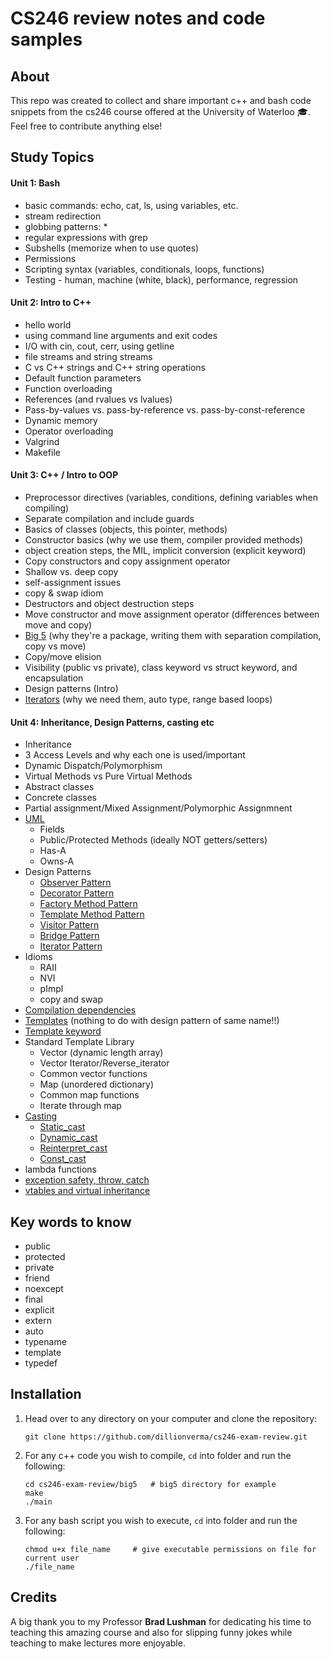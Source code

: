 # CS246 review notes and code samples

## About

This repo was created to collect and share important c++ and bash code snippets from the cs246 course offered at the University of Waterloo :mortar_board:. Feel free to contribute anything else!

## Study Topics

#### Unit 1: Bash

 * basic commands: echo, cat, ls, using variables, etc.
 * stream redirection
 * globbing patterns: *
 * regular expressions with grep
 * Subshells (memorize when to use quotes)
 * Permissions
 * Scripting syntax (variables, conditionals, loops, functions)
 * Testing - human, machine (white, black), performance, regression
 
#### Unit 2: Intro to C++

 * hello world
 * using command line arguments and exit codes
 * I/O with cin, cout, cerr, using getline
 * file streams and string streams
 * C vs C++ strings and C++ string operations
 * Default function parameters
 * Function overloading
 * References (and rvalues vs lvalues)
 * Pass-by-values vs. pass-by-reference vs. pass-by-const-reference
 * Dynamic memory
 * Operator overloading
 * Valgrind 
 * Makefile 

#### Unit 3: C++ / Intro to OOP

 * Preprocessor directives (variables, conditions, defining variables when compiling)
 * Separate compilation and include guards
 * Basics of classes (objects, this pointer, methods)
 * Constructor basics (why we use them, compiler provided methods)
 * object creation steps, the MIL, implicit conversion (explicit keyword)
 * Copy constructors and copy assignment operator
 * Shallow vs. deep copy
 * self-assignment issues
 * copy & swap idiom
 * Destructors and object destruction steps
 * Move constructor and move assignment operator (differences between move and copy)
 * [Big 5](https://github.com/dillionverma/cs246-exam-review/blob/master/unit3/big5/node.cc) (why they're a package, writing them with separation compilation, copy vs move)
 * Copy/move elision
 * Visibility (public vs private), class keyword vs struct keyword, and encapsulation
 * Design patterns (Intro)
 * [Iterators](https://github.com/dillionverma/cs246-exam-review/blob/master/unit3/iterators/list.cc) (why we need them, auto type, range based loops)

#### Unit 4: Inheritance, Design Patterns, casting etc

 * Inheritance
 * 3 Access Levels and why each one is used/important
 * Dynamic Dispatch/Polymorphism
 * Virtual Methods vs Pure Virtual Methods
 * Abstract classes
 * Concrete classes
 * Partial assignment/Mixed Assignment/Polymorphic Assignmnent
 * [UML](https://www.youtube.com/watch?v=UI6lqHOVHic)
   * Fields
   * Public/Protected Methods (ideally NOT getters/setters)
   * Has-A
   * Owns-A
 * Design Patterns
   * [Observer Pattern](https://github.com/dillionverma/cs246-exam-review/blob/master/unit4/design_patterns/observer_pattern/observer_pattern.cc)
   * [Decorator Pattern](https://github.com/dillionverma/cs246-exam-review/blob/master/unit4/design_patterns/decorator_pattern/decorator_pattern.cc)
   * [Factory Method Pattern](https://github.com/dillionverma/cs246-exam-review/blob/master/unit4/design_patterns/factory_pattern/factory_pattern.cc)
   * [Template Method Pattern](https://github.com/dillionverma/cs246-exam-review/blob/master/unit4/design_patterns/template_pattern/template_pattern.cc)
   * [Visitor Pattern](https://github.com/dillionverma/cs246-exam-review/tree/master/unit4/design_patterns/vistor_pattern)
   * [Bridge Pattern](https://github.com/dillionverma/cs246-exam-review/blob/master/unit4/design_patterns/bridge_pattern/bridge_pattern.cc)
   * [Iterator Pattern](https://github.com/dillionverma/cs246-exam-review/tree/master/unit4/design_patterns/iterator_pattern)
 * Idioms
   * RAII
   * NVI
   * pImpl
   * copy and swap
 * [Compilation dependencies](https://github.com/dillionverma/cs246-exam-review/blob/master/unit4/compilation_dependencies/compilation.h)
 * [Templates](https://github.com/dillionverma/cs246-exam-review/blob/master/unit4/templates/templates.cc) (nothing to do with design pattern of same name!!)
 * [Template keyword](https://github.com/dillionverma/cs246-exam-review/blob/master/unit4/templates/templates.cc)
 * Standard Template Library
   * Vector (dynamic length array)
   * Vector Iterator/Reverse_iterator
   * Common vector functions
   * Map (unordered dictionary)
   * Common map functions
   * Iterate through map
 * [Casting](https://github.com/dillionverma/cs246-exam-review/blob/master/unit4/casting/casting.cc)
   * [Static_cast](https://github.com/dillionverma/cs246-exam-review/blob/master/unit4/casting/casting.cc#L15-L21)
   * [Dynamic_cast](https://github.com/dillionverma/cs246-exam-review/blob/master/unit4/casting/casting.cc#L36-L42)
   * [Reinterpret_cast](https://github.com/dillionverma/cs246-exam-review/blob/master/unit4/casting/casting.cc#L23-L27)
   * [Const_cast](https://github.com/dillionverma/cs246-exam-review/blob/master/unit4/casting/casting.cc#L29-L34)
 * lambda functions
 * [exception safety, throw, catch](https://github.com/dillionverma/cs246-exam-review/blob/master/unit4/try_catch/try_catch.cc)
 * [vtables and virtual inheritance](https://www.youtube.com/watch?v=Eaz0P_gJ9FE)
 
## Key words to know
 * public
 * protected
 * private
 * friend
 * noexcept
 * final
 * explicit
 * extern
 * auto
 * typename
 * template
 * typedef

## Installation

1. Head over to any directory on your computer and clone the repository:
    ```
    git clone https://github.com/dillionverma/cs246-exam-review.git
    ```
2. For any c++ code you wish to compile, `cd` into folder and run the following:
    ```
    cd cs246-exam-review/big5   # big5 directory for example
    make
    ./main
    ```
3. For any bash script you wish to execute, `cd` into folder and run the following:
    ```
    chmod u+x file_name     # give executable permissions on file for current user
    ./file_name
    ```


## Credits

A big thank you to my Professor __Brad Lushman__ for dedicating his time to teaching this amazing course and also for slipping funny jokes while teaching to make lectures more enjoyable.
